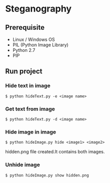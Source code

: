 # Steganography



## Prerequisite
* Linux / Windows OS
* PIL (Python Image Library)
* Python 2.7
* PIP


## Run project

### Hide text in image
```
$ python hideText.py -e <image name>
```

### Get text from image
```
$ python hideText.py -d <image name>
```

### Hide image in image
```
$ python hideImage.py hide <image1> <image2>
```
hidden.png file created.It contains both images.

### Unhide image
```
$ python hideImage.py show hidden.png
```


